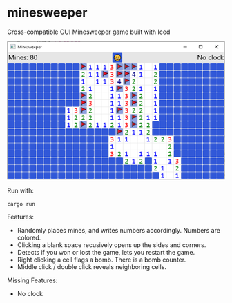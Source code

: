 # minesweeper

Cross-compatible GUI Minesweeper game built with Iced

![Screenshot](screenshot.png)

Run with:

    cargo run

Features:

* Randomly places mines, and writes numbers accordingly. Numbers are colored.
* Clicking a blank space recusively opens up the sides and corners.
* Detects if you won or lost the game, lets you restart the game.
* Right clicking a cell flags a bomb. There is a bomb counter.
* Middle click / double click reveals neighboring cells.

Missing Features:

* No clock
